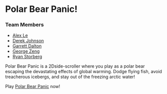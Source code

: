 Polar Bear Panic!
================
### Team Members
- [Alex Le](https://github.com/alextle0125)
- [Derek Johnson](https://github.com/CothOmega)
- [Garrett Dalton](https://github.com/garrettdalton)
- [George Zeng](https://github.com/georgexzeng)
- [Ryan Storberg](https://github.com/ryanstorberg)


Polar Bear Panic is a 2Dside-scroller where you play as a polar bear escaping the devastating effects of global warming.
Dodge flying fish, avoid treacherous icebergs, and stay out of the freezing arctic water!

Play [Polar Bear Panic](http://polarbearpanic.herokuapp.com/) now!
